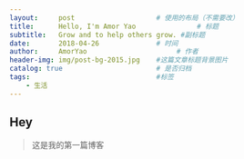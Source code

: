 ```yaml
---
layout:     post                    # 使用的布局（不需要改）
title:      Hello, I'm Amor Yao               # 标题 
subtitle:   Grow and to help others grow. #副标题
date:       2018-04-26              # 时间
author:     AmorYao                      # 作者
header-img: img/post-bg-2015.jpg    #这篇文章标题背景图片
catalog: true                       # 是否归档
tags:                               #标签
    - 生活
---
```


## Hey
>这是我的第一篇博客
